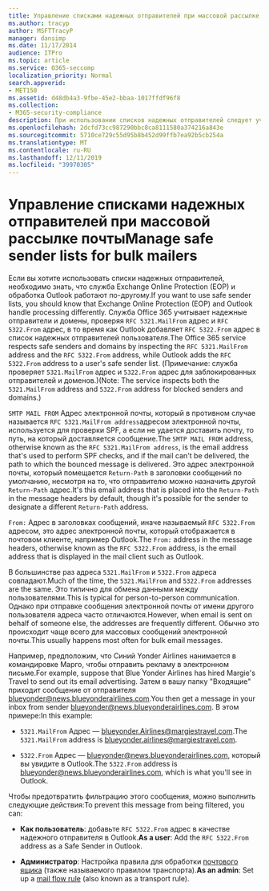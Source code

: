 ```yaml
---
title: Управление списками надежных отправителей при массовой рассылке почты
ms.author: tracyp
author: MSFTTracyP
manager: dansimp
ms.date: 11/17/2014
audience: ITPro
ms.topic: article
ms.service: O365-seccomp
localization_priority: Normal
search.appverid:
- MET150
ms.assetid: d48db4a3-9fbe-45e2-bbaa-1017ffdf96f8
ms.collection:
- M365-security-compliance
description: При использовании списков надежных отправителей следует учитывать, что обработка в службе Exchange Online Protection (EOP) и программе Outlook несколько отличается. Служба рассматривает надежных отправителей и домены, проверяя RFC-адреса 5321.MailFrom и 5322.From, в то время как программа Outlook добавляет RFC-адрес 5322.From в список надежных отправителей пользователя. (Примечание. Для заблокированных пользователей и доменов служба проверяет адреса 5321.MailFrom и 5322.From.)
ms.openlocfilehash: 2dcfd73cc987290bbc8ca8111580a374216a843e
ms.sourcegitcommit: 5710ce729c55d95b8b452d99ffb7ea92b5cb254a
ms.translationtype: MT
ms.contentlocale: ru-RU
ms.lasthandoff: 12/11/2019
ms.locfileid: "39970305"
---
```

# <a name="manage-safe-sender-lists-for-bulk-mailers"></a><span data-ttu-id="51f11-105">Управление списками надежных отправителей при массовой рассылке почты</span><span class="sxs-lookup"><span data-stu-id="51f11-105">Manage safe sender lists for bulk mailers</span></span>

<span data-ttu-id="51f11-106">Если вы хотите использовать списки надежных отправителей, необходимо знать, что служба Exchange Online Protection (EOP) и обработка Outlook работают по-другому.</span><span class="sxs-lookup"><span data-stu-id="51f11-106">If you want to use safe sender lists, you should know that Exchange Online Protection (EOP) and Outlook handle processing differently.</span></span> <span data-ttu-id="51f11-107">Служба Office 365 учитывает надежные отправители и домены, проверяя `RFC 5321.MailFrom` адрес и `RFC 5322.From` адрес, в то время как Outlook добавляет `RFC 5322.From` адрес в список надежных отправителей пользователя.</span><span class="sxs-lookup"><span data-stu-id="51f11-107">The Office 365 service respects safe senders and domains by inspecting the `RFC 5321.MailFrom` address and the `RFC 5322.From` address, while Outlook adds the `RFC 5322.From` address to a user's safe sender list.</span></span> <span data-ttu-id="51f11-108">(Примечание: служба проверяет `5321.MailFrom` адрес и `5322.From` адрес для заблокированных отправителей и доменов.)</span><span class="sxs-lookup"><span data-stu-id="51f11-108">(Note: The service inspects both the `5321.MailFrom` address and `5322.From` address for blocked senders and domains.)</span></span>

<span data-ttu-id="51f11-109">`SMTP MAIL FROM` Адрес электронной почты, который в противном случае называется `RFC 5321.MailFrom address`адресом электронной почты, используется для проверки SPF, а если не удается доставить почту, то путь, на который доставляется сообщение.</span><span class="sxs-lookup"><span data-stu-id="51f11-109">The `SMTP MAIL FROM` address, otherwise known as the `RFC 5321.MailFrom address`, is the email address that's used to perform SPF checks, and if the mail can't be delivered, the path to which the bounced message is delivered.</span></span> <span data-ttu-id="51f11-110">Это адрес электронной почты, который помещается `Return-Path` в заголовки сообщений по умолчанию, несмотря на то, что отправителю можно назначить другой `Return-Path` адрес.</span><span class="sxs-lookup"><span data-stu-id="51f11-110">It's this email address that is placed into the `Return-Path` in the message headers by default, though it's possible for the sender to designate a different `Return-Path` address.</span></span>

<span data-ttu-id="51f11-111">`From:` Адрес в заголовках сообщений, иначе называемый `RFC 5322.From` адресом, это адрес электронной почты, который отображается в почтовом клиенте, например Outlook.</span><span class="sxs-lookup"><span data-stu-id="51f11-111">The `From:` address in the message headers, otherwise known as the `RFC 5322.From` address, is the email address that is displayed in the mail client such as Outlook.</span></span>

<span data-ttu-id="51f11-112">В большинстве раз адреса `5321.MailFrom` и `5322.From` адреса совпадают.</span><span class="sxs-lookup"><span data-stu-id="51f11-112">Much of the time, the `5321.MailFrom` and `5322.From` addresses are the same.</span></span> <span data-ttu-id="51f11-113">Это типично для обмена данными между пользователями.</span><span class="sxs-lookup"><span data-stu-id="51f11-113">This is typical for person-to-person communication.</span></span> <span data-ttu-id="51f11-114">Однако при отправке сообщения электронной почты от имени другого пользователя адреса часто отличаются.</span><span class="sxs-lookup"><span data-stu-id="51f11-114">However, when email is sent on behalf of someone else, the addresses are frequently different.</span></span> <span data-ttu-id="51f11-115">Обычно это происходит чаще всего для массовых сообщений электронной почты.</span><span class="sxs-lookup"><span data-stu-id="51f11-115">This usually happens most often for bulk email messages.</span></span>

<span data-ttu-id="51f11-116">Например, предположим, что Синий Yonder Airlines нанимается в командировке Марго, чтобы отправить рекламу в электронном письме.</span><span class="sxs-lookup"><span data-stu-id="51f11-116">For example, suppose that Blue Yonder Airlines has hired Margie's Travel to send out its email advertising.</span></span> <span data-ttu-id="51f11-117">Затем в вашу папку "Входящие" приходит сообщение от отправителя blueyonder@news.blueyonderairlines.com.</span><span class="sxs-lookup"><span data-stu-id="51f11-117">You then get a message in your inbox from sender blueyonder@news.blueyonderairlines.com.</span></span> <span data-ttu-id="51f11-118">В этом примере:</span><span class="sxs-lookup"><span data-stu-id="51f11-118">In this example:</span></span>

- <span data-ttu-id="51f11-119">`5321.MailFrom` Адрес — blueyonder.Airlines@margiestravel.com.</span><span class="sxs-lookup"><span data-stu-id="51f11-119">The `5321.MailFrom` address is blueyonder.airlines@margiestravel.com.</span></span>

- <span data-ttu-id="51f11-120">`5322.From` Адрес — blueyonder@news.blueyonderairlines.com, который вы увидите в Outlook.</span><span class="sxs-lookup"><span data-stu-id="51f11-120">The `5322.From` address is blueyonder@news.blueyonderairlines.com, which is what you'll see in Outlook.</span></span>

<span data-ttu-id="51f11-121">Чтобы предотвратить фильтрацию этого сообщения, можно выполнить следующие действия:</span><span class="sxs-lookup"><span data-stu-id="51f11-121">To prevent this message from being filtered, you can:</span></span>

- <span data-ttu-id="51f11-122">**Как пользователь**: добавьте `RFC 5322.From` адрес в качестве надежного отправителя в Outlook.</span><span class="sxs-lookup"><span data-stu-id="51f11-122">**As a user**: Add the `RFC 5322.From` address as a Safe Sender in Outlook.</span></span>

- <span data-ttu-id="51f11-123">**Администратор**: Настройка правила для обработки [почтового ящика](anti-spam-protection.md#beyond-the-basics-more-ways-to-prevent-spam-in-office-365) (также называемого правилом транспорта).</span><span class="sxs-lookup"><span data-stu-id="51f11-123">**As an admin**: Set up a [mail flow rule](anti-spam-protection.md#beyond-the-basics-more-ways-to-prevent-spam-in-office-365) (also known as a transport rule).</span></span>
